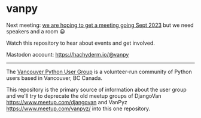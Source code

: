 # vanpy

Next meeting: [we are hoping to get a meeting going Sept 2023](https://github.com/vancouver/vanpy/issues/3) but we need speakers and a room 😀

Watch this repository to hear about events and get involved.

Mastodon account: https://hachyderm.io/@vanpy

---

The [Vancouver Python User Group](http://www.meetup.com/vanpyz/) is a
volunteer-run community of Python users based in Vancouver, BC Canada.

This repository is the primary source of information about the user group and we'll try to deprecate the old meetup groups of DjangoVan https://www.meetup.com/djangovan and VanPyz https://www.meetup.com/vanpyz/ into this one repository.
